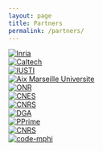 ```yaml
---
layout: page
title: Partners
permalink: /partners/
---
```


<div id="logos">
	<div class="imgLogos" >
		<a href="https://www.inria.fr/en/" target="_blank">  <img src="{{ "/assets/images/Inria.png" | prepend: site.baseurl }}" alt="Inria" /> </a>
	</div>
	<div class="imgLogos" >
		<a href="http://www.caltech.edu/" target="_blank">  <img src="{{ "/assets/images/Caltech.png" | prepend: site.baseurl }}" alt="Caltech" /> </a>
	</div>
	<div class="imgLogos" >
		<a href="http://iusti.cnrs.fr/en/" target="_blank">  <img src="{{ "/assets/images/IUSTI.png" | prepend: site.baseurl }}" alt="IUSTI" /> </a>
	</div>
	<div class="imgLogos" >
		<a href="https://www.univ-amu.fr/" target="_blank" >  <img src="{{ "/assets/images/amu.png" | prepend: site.baseurl }}" alt="Aix Marseille Universite" /> </a>
	</div>
</div>

<div id="logos">
	<div class="imgLogos" >
		<a href="https://www.onr.navy.mil/" target="_blank" >  <img src="{{ "/assets/images/ONR.png" | prepend: site.baseurl }}" alt="ONR" /> </a>
	</div>
	<div class="imgLogos2" >
		<a href="https://cnes.fr/" target="_blank" >  <img src="{{ "/assets/images/is_logo_2017_logo_triangulaire_bleu.png" | prepend: site.baseurl }}" alt="CNES" /> </a>
	</div>
	<div class="imgLogos3" >
		<a href="https://applaudmedical.com/" target="_blank">  <img src="{{ "/assets/images/applaudmedical.png" | prepend: site.baseurl }}" alt="CNRS" /> </a>
	</div>
	<div class="imgLogos3" >
		<a href="https://www.defense.gouv.fr/dga" target="_blank" >  <img src="{{ "/assets/images/DGA.png" | prepend: site.baseurl }}" alt="DGA" /> </a>
	</div>
</div>

<div id="logos">
	<div class="imgLogos3" >
		<a href="https://www.pprime.fr/" target="_blank" >  <img src="{{ "/assets/images/Institut_P'_logo.png" | prepend: site.baseurl }}" alt="PPrime" /> </a>
	</div>
	<div class="imgLogos3" >
		<a href="http://www.cnrs.fr/" target="_blank">  <img src="{{ "/assets/images/CNRS.jpg" | prepend: site.baseurl }}" alt="CNRS" /> </a>
	</div>
	<div class="imgLogos3" >
		<a href="https://code-mphi.fr/" target="_blank" >  <img src="{{ "/assets/images/myfrogVert_OR.jpg" | prepend: site.baseurl }}" alt="code-mphi" /> </a>
	</div>
</div>